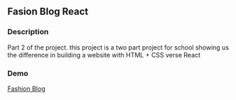 ## Fasion Blog React 

### Description

Part 2 of the project. this project is a two part project for school showing us the difference in building a website with HTML + CSS verse React


### Demo
<a href="https://grand-empanada-d12466.netlify.app">Fashion Blog</a>
